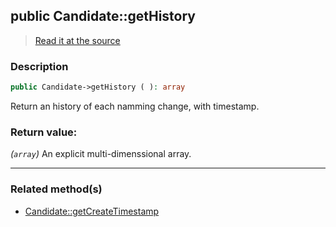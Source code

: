 ## public Candidate::getHistory

> [Read it at the source](https://github.com/julien-boudry/Condorcet/blob/master/src/Candidate.php#L127)

### Description    

```php
public Candidate->getHistory ( ): array
```

Return an history of each namming change, with timestamp.
    

### Return value:   

*(`array`)* An explicit multi-dimenssional array.


---------------------------------------

### Related method(s)      

* [Candidate::getCreateTimestamp](/Docs/ApiReferences/Candidate%20Class/public%20Candidate--getCreateTimestamp.md)    
